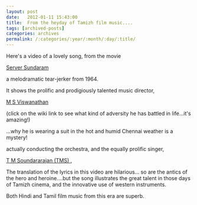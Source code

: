 ```yaml
---
layout: post
date:	2012-01-11 15:43:00
title:  From the heyday of Tamizh film music....
tags: [archived-posts]
categories: archives
permalink: /:categories/:year/:month/:day/:title/
---
```

Here's a video of a lovely song, from the movie

<a href="http://en.wikipedia.org/wiki/Server_Sundaram" server="Server" sundaram="Sundaram"> Server Sundaram </a>


 a melodramatic tear-jerker from 1964.



<lj-embed id="831"/>


It shows the prolific and prodigiously talented music director, 

<a href="http://en.wikipedia.org/wiki/M._S._Viswanathan"> M S Viswanathan </a>

(click on the wiki link to see what kind of adversity he has battled in life...it's amazing!)

...why he is wearing a suit in the hot and humid Chennai weather is a mystery!

actually conducting the orchestra, and the equally prolific singer,

<a href="http://en.wikipedia.org/wiki/T_M_Soundararajan"> T M Soundararajan (TMS) </a>,

The translation of the lyrics in this video are hilarious... so are the antics of the hero and heroine....but the song illustrates the great talent in those days of Tamizh cinema, and the innovative use of western instruments.

Both Hindi and Tamil film music from this era are superb.
